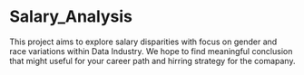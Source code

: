 # Salary_Analysis

This project aims to explore salary disparities with focus on gender and race variations within Data Industry. We hope to find meaningful conclusion that might useful for your career path and hirring strategy for the comapany. 

